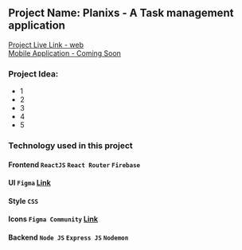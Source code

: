 ## Project Name: Planixs - A Task management application

[Project Live Link - web](https://planixs.web.app/) </br>
[Mobile Application - Coming Soon]()

### Project Idea:
* 1
* 2
* 3
* 4
* 5


### Technology used in this project
#### Frontend `ReactJS` `React Router` `Firebase` 
#### UI `Figma` [Link](https://www.figma.com/file/R1fnDhzPKdIfe70jC15rPN/Task-Manager?node-id=0%3A1&t=r2AkrwudowCkrrxU-1)
#### Style `CSS`
#### Icons `Figma Community` [Link](https://www.figma.com/file/38MLta8NzbDyV3jKVfKcdV/Iconly-2.3---600%2B-Essential-icons-%2F-%F0%9F%9A%80Animated-icons-(Community)-(Community)-(Community)?node-id=16162%3A2028&t=8tOfHiVT8iwHhKzJ-1)
#### Backend `Node JS` `Express JS` `Nodemon`
